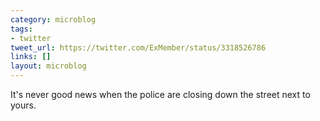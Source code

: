 ```yaml
---
category: microblog
tags:
- twitter
tweet_url: https://twitter.com/ExMember/status/3318526786
links: []
layout: microblog
---
```

It's never good news when the police are closing down the street next to yours.
